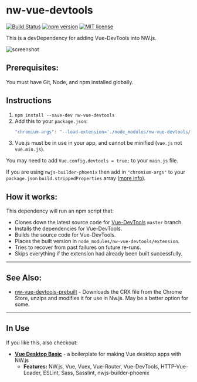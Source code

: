 # nw-vue-devtools

[![Build Status](https://travis-ci.org/TheJaredWilcurt/nw-vue-devtools.svg?branch=master)](https://travis-ci.org/TheJaredWilcurt/nw-vue-devtools) [![npm version](https://img.shields.io/npm/v/nw-vue-devtools.svg)](https://www.npmjs.com/package/nw-vue-devtools) [![MIT license](https://img.shields.io/github/license/mashape/apistatus.svg)](https://github.com/TheJaredWilcurt/nw-vue-devtools/blob/master/LICENSE)



This is a devDependency for adding Vue-DevTools into NW.js.

![screenshot](https://user-images.githubusercontent.com/4629794/42295950-a94531c2-7fbd-11e8-8d22-bf67ba35509c.png)



## Prerequisites:

You must have Git, Node, and npm installed globally.



## Instructions

1. `npm install --save-dev nw-vue-devtools`
1. Add this to your `package.json`:
    ```js
    "chromium-args": "--load-extension='./node_modules/nw-vue-devtools/extension'",
    ```
1. Vue.js must be in use in your app, and cannot be minified (`vue.js` not `vue.min.js`).

You may need to add `Vue.config.devtools = true;` to your `main.js` file.

If you are using `nwjs-builder-phoenix` then add in `"chromium-args"` to your `package.json` `build.strippedProperties` array ([more info](https://github.com/evshiron/nwjs-builder-phoenix/blob/master/docs/Options.md#build---buildconfig)).



## How it works:

This dependency will run an npm script that:

* Clones down the latest source code for [Vue-DevTools](https://github.com/vuejs/vue-devtools) `master` branch.
* Installs the dependencies for Vue-DevTools.
* Builds the source code for Vue-DevTools.
* Places the built version in `node_modules/nw-vue-devtools/extension`.
* Tries to recover from past failures on future re-runs.
* Skips everything if the extension had already been built successfully.



* * *



## See Also:

* [nw-vue-devtools-prebuilt](https://github.com/DimPaDev/nw-vue-devtools-prebuilt) - Downloads the CRX file from the Chrome Store, unzips and modifies it for use in Nw.js. May be a better option for some.



* * *



## In Use

If you like this, also checkout:

* **[Vue Desktop Basic](https://github.com/TheJaredWilcurt/vue-desktop-basic)** - a boilerplate for making Vue desktop apps with NW.js
  * **Features:** NW.js, Vue, Vuex, Vue-Router, Vue-DevTools, HTTP-Vue-Loader, ESLint, Sass, Sasslint, nwjs-builder-phoenix
